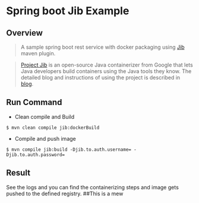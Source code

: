 # Spring boot Jib Example

## Overview
>A sample spring boot rest service with docker packaging using [Jib](https://github.com/GoogleContainerTools/jib/)  maven plugin.

>[Project Jib](https://cloud.google.com/blog/products/gcp/introducing-jib-build-java-docker-images-better) is an open-source Java containerizer from Google that lets Java developers build containers using the Java tools they know.
>The detailed blog and instructions of using the project is described in [blog](https://medium.com/@prgnr173/containerize-your-spring-boot-app-with-jib-plugin-50127d99a22f?sk=f48f1c31816cacdcd3c47c2e1d0e9bbc).

## Run Command
* Clean compile and Build

`$ mvn clean compile jib:dockerBuild`

* Compile and push image

`$ mvn compile jib:build -Djib.to.auth.username= -Djib.to.auth.password=`

## Result
See the logs and you can find the containerizing steps and image gets pushed to the defined registry.
##This is a mew 
